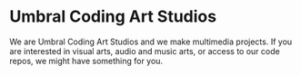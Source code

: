 # Umbral Coding Art Studios
We are Umbral Coding Art Studios and we make multimedia projects. If you are interested in visual arts, audio and music arts, or access to our code repos, we might have something for you.
